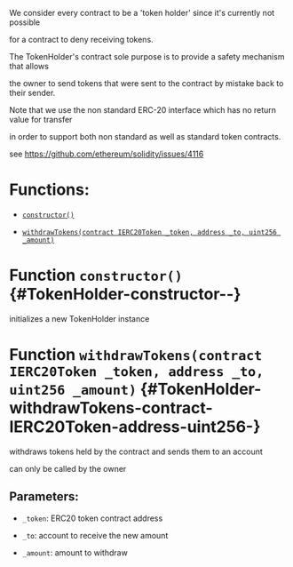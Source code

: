 We consider every contract to be a 'token holder' since it's currently not possible

for a contract to deny receiving tokens.

The TokenHolder's contract sole purpose is to provide a safety mechanism that allows

the owner to send tokens that were sent to the contract by mistake back to their sender.

Note that we use the non standard ERC-20 interface which has no return value for transfer

in order to support both non standard as well as standard token contracts.

see https://github.com/ethereum/solidity/issues/4116

# Functions:

- [`constructor()`](#TokenHolder-constructor--)

- [`withdrawTokens(contract IERC20Token _token, address _to, uint256 _amount)`](#TokenHolder-withdrawTokens-contract-IERC20Token-address-uint256-)

# Function `constructor()` {#TokenHolder-constructor--}

initializes a new TokenHolder instance

# Function `withdrawTokens(contract IERC20Token _token, address _to, uint256 _amount)` {#TokenHolder-withdrawTokens-contract-IERC20Token-address-uint256-}

withdraws tokens held by the contract and sends them to an account

can only be called by the owner

## Parameters:

- `_token`:   ERC20 token contract address

- `_to`:      account to receive the new amount

- `_amount`:  amount to withdraw
